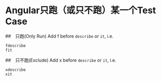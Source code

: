 Angular只跑（或只不跑）某一个Test Case
===
##　只跑(Only Run)
Add f before `describe` or `it`, i.e.
```
fdescribe
fit
```
##　只不跑(Exclude)
Add x before `describe` or `it`, i.e.
```
xdescribe
xit
```